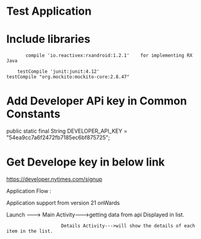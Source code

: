 # Test Application
# Include libraries 
    
		   compile 'io.reactivex:rxandroid:1.2.1'	 for implementing RX Java			 
			 
		testCompile 'junit:junit:4.12'
    testCompile "org.mockito:mockito-core:2.8.47"

# Add Developer APi key in Common Constants
 public static final String DEVELOPER_API_KEY = "54ea9cc7a6f2472fb7185ec6bf875725";
 
 # Get Develope key in below link
 https://developer.nytimes.com/signup
 
 Application Flow : 
 
 Application support from version 21 onWards
 
 Launch ---> Main Activity--->getting data from api
                 Displayed in list.
								 
						Details Activity--->will show the details of each item in the list.
 
 
